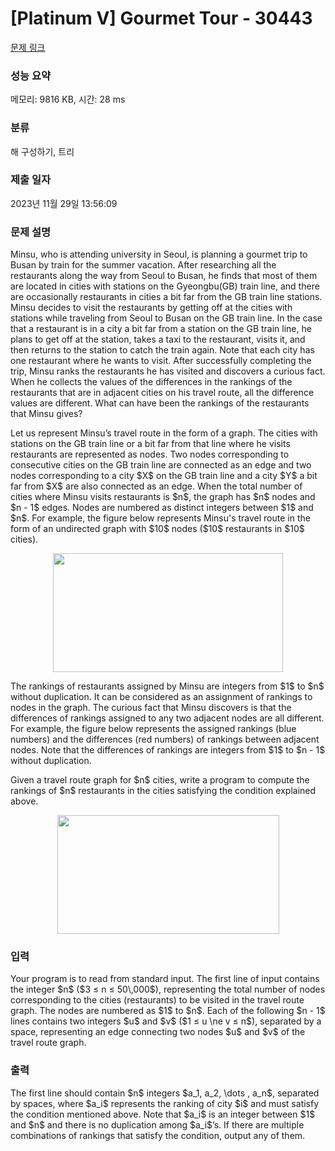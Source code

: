 # [Platinum V] Gourmet Tour - 30443 

[문제 링크](https://www.acmicpc.net/problem/30443) 

### 성능 요약

메모리: 9816 KB, 시간: 28 ms

### 분류

해 구성하기, 트리

### 제출 일자

2023년 11월 29일 13:56:09

### 문제 설명

<p>Minsu, who is attending university in Seoul, is planning a gourmet trip to Busan by train for the summer vacation. After researching all the restaurants along the way from Seoul to Busan, he finds that most of them are located in cities with stations on the Gyeongbu(GB) train line, and there are occasionally restaurants in cities a bit far from the GB train line stations. Minsu decides to visit the restaurants by getting off at the cities with stations while traveling from Seoul to Busan on the GB train line. In the case that a restaurant is in a city a bit far from a station on the GB train line, he plans to get off at the station, takes a taxi to the restaurant, visits it, and then returns to the station to catch the train again. Note that each city has one restaurant where he wants to visit. After successfully completing the trip, Minsu ranks the restaurants he has visited and discovers a curious fact. When he collects the values of the differences in the rankings of the restaurants that are in adjacent cities on his travel route, all the difference values are different. What can have been the rankings of the restaurants that Minsu gives?</p>

<p>Let us represent Minsu’s travel route in the form of a graph. The cities with stations on the GB train line or a bit far from that line where he visits restaurants are represented as nodes. Two nodes corresponding to consecutive cities on the GB train line are connected as an edge and two nodes corresponding to a city $X$ on the GB train line and a city $Y$ a bit far from $X$ are also connected as an edge. When the total number of cities where Minsu visits restaurants is $n$, the graph has $n$ nodes and $n - 1$ edges. Nodes are numbered as distinct integers between $1$ and $n$. For example, the figure below represents Minsu's travel route in the form of an undirected graph with $10$ nodes ($10$ restaurants in $10$ cities).</p>

<p style="text-align: center;"><img alt="" src="" style="width: 368px; height: 190px;"></p>

<p>The rankings of restaurants assigned by Minsu are integers from $1$ to $n$ without duplication. It can be considered as an assignment of rankings to nodes in the graph. The curious fact that Minsu discovers is that the differences of rankings assigned to any two adjacent nodes are all different. For example, the figure below represents the assigned rankings (blue numbers) and the differences (red numbers) of rankings between adjacent nodes. Note that the differences of rankings are integers from $1$ to $n - 1$ without duplication.</p>

<p>Given a travel route graph for $n$ cities, write a program to compute the rankings of $n$ restaurants in the cities satisfying the condition explained above.</p>

<p style="text-align: center;"><img alt="" src="" style="width: 355px; height: 190px;"></p>

### 입력 

 <p>Your program is to read from standard input. The first line of input contains the integer $n$ ($3 ≤ n ≤ 50\,000$), representing the total number of nodes corresponding to the cities (restaurants) to be visited in the travel route graph. The nodes are numbered as $1$ to $n$. Each of the following $n - 1$ lines contains two integers $u$ and $v$ ($1 ≤ u \ne v ≤ n$), separated by a space, representing an edge connecting two nodes $u$ and $v$ of the travel route graph.</p>

### 출력 

 <p>The first line should contain $n$ integers $a_1, a_2, \dots , a_n$, separated by spaces, where $a_i$ represents the ranking of city $i$ and must satisfy the condition mentioned above. Note that $a_i$ is an integer between $1$ and $n$ and there is no duplication among $a_i$’s. If there are multiple combinations of rankings that satisfy the condition, output any of them.</p>

